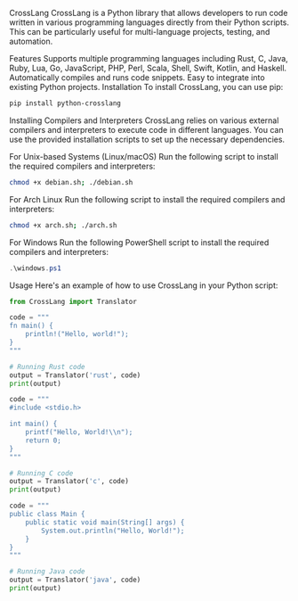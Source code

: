 CrossLang
CrossLang is a Python library that allows developers to run code written in various programming languages directly from their Python scripts. This can be particularly useful for multi-language projects, testing, and automation.

Features
Supports multiple programming languages including Rust, C, Java, Ruby, Lua, Go, JavaScript, PHP, Perl, Scala, Shell, Swift, Kotlin, and Haskell.
Automatically compiles and runs code snippets.
Easy to integrate into existing Python projects.
Installation
To install CrossLang, you can use pip:

```bash
pip install python-crosslang
```
Installing Compilers and Interpreters
CrossLang relies on various external compilers and interpreters to execute code in different languages. You can use the provided installation scripts to set up the necessary dependencies.

For Unix-based Systems (Linux/macOS)
Run the following script to install the required compilers and interpreters:

```bash
chmod +x debian.sh; ./debian.sh
```
For Arch Linux
Run the following script to install the required compilers and interpreters:

```bash
chmod +x arch.sh; ./arch.sh
```
For Windows
Run the following PowerShell script to install the required compilers and interpreters:

```powershell
.\windows.ps1
```
Usage
Here's an example of how to use CrossLang in your Python script:

```python
from CrossLang import Translator

code = """
fn main() {
    println!("Hello, world!");
}
"""

# Running Rust code
output = Translator('rust', code)
print(output)

code = """
#include <stdio.h>

int main() {
    printf("Hello, World!\\n");
    return 0;
}
"""

# Running C code
output = Translator('c', code)
print(output)

code = """
public class Main {
    public static void main(String[] args) {
        System.out.println("Hello, World!");
    }
}
"""

# Running Java code
output = Translator('java', code)
print(output)
```
